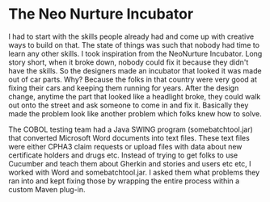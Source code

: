# The Neo Nurture Incubator

I had to start with the skills people already had and come up with creative ways to build on that. The state of things was such that nobody had time to learn any other skills. I took inspiration from the NeoNurture Incubator. Long story short, when it broke down, nobody could fix it because they didn't have the skills. So the designers made an incubator that looked it was made out of car parts. Why? Because the folks in that country were very good at fixing their cars and keeping them running for years. After the design change, anytime the part that looked like a headlight broke, they could walk out onto the street and ask someone to come in and fix it. Basically they made the problem look like another problem which folks knew how to solve.

The COBOL testing team had a Java  SWING program (somebatchtool.jar) that converted Microsoft Word documents into text files. These text files were either CPHA3 claim requests or upload files with data about new certificate holders and drugs etc. Instead of trying to get folks to use Cucumber and teach them about Gherkin and stories and users etc etc, I worked with Word and somebatchtool.jar. I asked them what problems they ran into and kept fixing those by wrapping the entire process within a custom Maven plug-in.